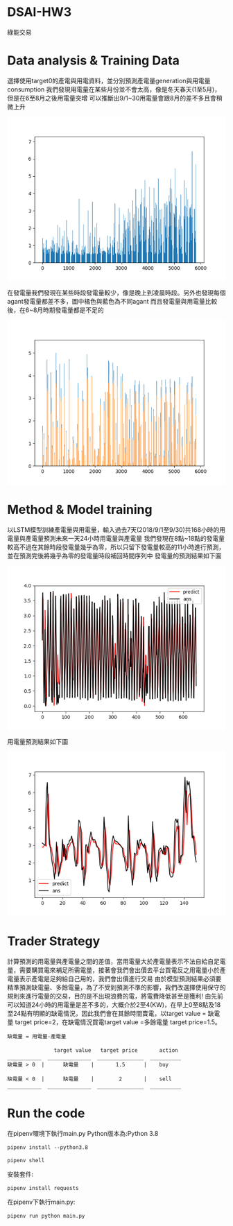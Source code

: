 # DSAI-HW3
綠能交易

# Data analysis & Training Data
選擇使用target0的產電與用電資料，並分別預測產電量generation與用電量consumption
我們發現用電量在某些月份並不會太高，像是冬天春天(1至5月)，但是在6至8月之後用電量突增
可以推斷出9/1~30用電量會跟8月的差不多且會稍微上升

![4line](https://github.com/linzh0205/DSAI-HW3/blob/main/fig/fig_out0.png)

在發電量我們發現在某些時段發電量較少，像是晚上到凌晨時段。另外也發現每個agant發電量都差不多，圖中橘色與藍色為不同agant
而且發電量與用電量比較後，在6~8月時期發電量都是不足的

![4line](https://github.com/linzh0205/DSAI-HW3/blob/main/fig/fig1.png)


# Method & Model training
以LSTM模型訓練產電量與用電量，輸入過去7天(2018/9/1至9/30)共168小時的用電量與產電量預測未來一天24小時用電量與產電量
我們發現在8點~18點的發電量較高不過在其餘時段發電量幾乎為零，所以只留下發電量較高的11小時進行預測，並在預測完後將幾乎為零的發電量時段補回時間序列中
發電量的預測結果如下圖

![4line](https://github.com/linzh0205/DSAI-HW3/blob/main/fig/Figure_1.png)

用電量預測結果如下圖

![4line](https://github.com/linzh0205/DSAI-HW3/blob/main/fig/consumption_result_2.png)

# Trader Strategy
計算預測的用電量與產電量之間的差值，當用電量大於產電量表示不法自給自足電量，需要購買電來補足所需電量，接著會我們會出價去平台買電反之用電量小於產電量表示產電是足夠給自己用的，我們會出價進行交易
由於模型預測結果必須要精準預測缺電量、多餘電量，為了不受到預測不準的影響，我們改選擇使用保守的規則來進行電量的交易，目的是不出現浪費的電，將電費降低甚至是獲利!
由先前可以知道24小時的用電量是差不多的，大概介於2至4(KW)，在早上0至8點及18至24點有明顯的缺電情況，因此我們會在其餘時間賣電，以target value = 缺電量 target price=2，在缺電情況買電target value =多餘電量 target price=1.5。
```
缺電量 = 用電量-產電量

               target value   target price       action
___________  ______________  _______________  __________
缺電量 > 0  |      缺電量    |       1.5      |    buy
            
缺電量 < 0  |      缺電量    |        2       |    sell
___________  ______________  _______________  __________
```

# Run the code
在pipenv環境下執行main.py
Python版本為:Python 3.8
```
pipenv install --python3.8
```
```
pipenv shell
```
安裝套件:
```
pipenv install requests
```

在pipenv下執行main.py:
```
pipenv run python main.py
```
